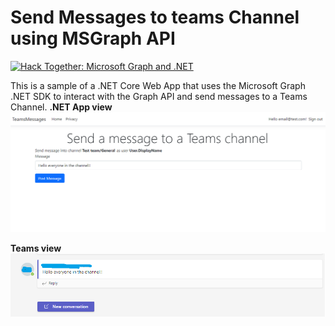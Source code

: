 # Send Messages to teams Channel using MSGraph API
[![Hack Together: Microsoft Graph and .NET](https://img.shields.io/badge/Microsoft%20-Hack--Together-orange?style=for-the-badge&logo=microsoft)](https://github.com/microsoft/hack-together)

This is a sample of a .NET Core Web App that uses the Microsoft Graph .NET SDK to interact with the Graph API and send messages to a Teams Channel. 
**.NET App view**  
![.NET APP](./img/SendMessageToTeams.png)

**Teams view**  
![Teams](./img/TeamsResult.png)
